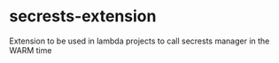 # secrests-extension
Extension to be used in lambda projects to call secrests manager in the WARM time

